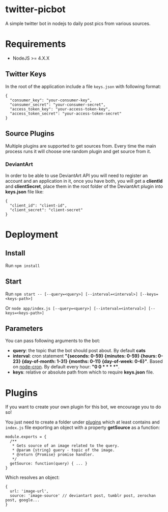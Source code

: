 # twitter-picbot

A simple twitter bot in nodejs to daily post pics from various sources.

# Requirements

- NodeJS >= 4.X.X

## Twitter Keys

In the root of the application include a file `keys.json` with following format:

```
{
  "consumer_key": "your-consumer-key",
  "consumer_secret": "your-consumer-secret",
  "access_token_key": "your-access-token-key",
  "access_token_secret": "your-access-token-secret"
}
```

## Source Plugins

Multiple plugins are supported to get sources from. Every time the main process
runs it will choose one random plugin and get source from it.

### DeviantArt

In order to be able to use DeviantArt API you will need to register an account and
an application in it, once you have both, you will get a **clientId** and **clientSecret**,
place them in the root folder of the DeviantArt plugin into **keys.json** file like:

```
{
  "client_id": "client-id",
  "client_secret": "client-secret"
}
```

# Deployment

## Install

Run `npm install`

## Start

Run `npm start -- [--query=<query>] [--interval=<interval>] [--keys=<keys-path>]`

Or `node app/index.js [--query=<query>] [--interval=<interval>] [--keys=<keys-path>]`

## Parameters

You can pass following arguments to the bot:

- **query**: the topic that the bot should post about. By default **cats**
- **interval**: cron statement **"{seconds: 0-59} {minutes: 0-59} {hours: 0-23} {day-of-month: 1-31} {months: 0-11} {day-of-week: 0-6}"**.
 Based on [node-cron](https://github.com/merencia/node-cron). By default every hour: **"0 0 \* \* \* \*"**.
- **keys**: relative or absolute path from which to require **keys.json** file.

# Plugins

If you want to create your own plugin for this bot, we encourage you to do so!

You just need to create a folder under [plugins](plugins)
which at least contains and `index.js` file exporting an object with a property
**getSource** as a function:

```
module.exports = {
  /**
   * Gets source of an image related to the query.
   * @param {string} query - topic of the image.
   * @return {Promise} promise handler.
   */
  getSource: function(query) { ... }
}
```

Which resolves an object:

```
{
  url: 'image-url',
  source: 'image-source' // deviantart post, tumblr post, zerochan post, google...
}
```
